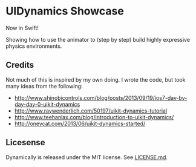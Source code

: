 # UIDynamics Showcase

Now in Swift!

Showing how to use the animator to (step by step) build highly expressive physics environments.

## Credits

Not much of this is inspired by my own doing. I wrote the code, but took many ideas from the following:
 - http://www.shinobicontrols.com/blog/posts/2013/09/19/ios7-day-by-day-day-0-uikit-dynamics
 - http://www.raywenderlich.com/50197/uikit-dynamics-tutorial
 - http://www.teehanlax.com/blog/introduction-to-uikit-dynamics/
 - http://onevcat.com/2013/06/uikit-dynamics-started/

## Licesense

Dynamically is released under the MIT license. See
[LICENSE.md](https://github.com/notjosh/Dynamically/blob/master/LICENSE.md).
